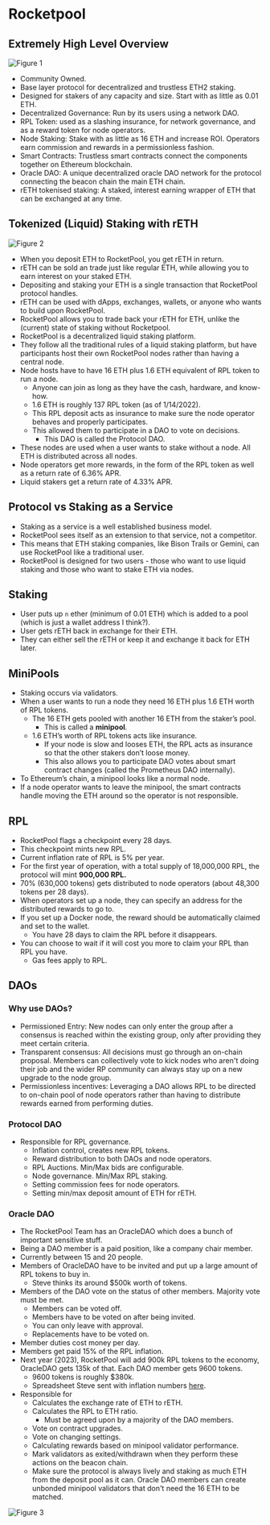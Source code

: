 # Rocketpool

## Extremely High Level Overview

![Figure 1](https://miro.medium.com/max/875/0*_sJ3t7opc0wDcDDI.png)

- Community Owned.
- Base layer protocol for decentralized and trustless ETH2 staking.
- Designed for stakers of any capacity and size. Start with as little as 0.01 ETH.
- Decentralized Governance: Run by its users using a network DAO.
- RPL Token: used as a slashing insurance, for network governance, and as a reward token for node operators.
- Node Staking: Stake with as little as 16 ETH and increase ROI. Operators earn commission and rewards in a permissionless fashion.
- Smart Contracts: Trustless smart contracts connect the components together on Ethereum blockchain.
- Oracle DAO: A unique decentralized oracle DAO network for the protocol connecting the beacon chain the main ETH chain.
- rETH tokenised staking: A staked, interest earning wrapper of ETH that can be exchanged at any time.

## Tokenized (Liquid) Staking with rETH

![Figure 2](https://miro.medium.com/max/875/1*9xqyD0jgovV2z2YZIPUHhA.png)

- When you deposit ETH to RocketPool, you get rETH in return.
- rETH can be sold an trade just like regular ETH, while allowing you to earn interest on your staked ETH.
- Depositing and staking your ETH is a single transaction that RocketPool protocol handles.
- rETH can be used with dApps, exchanges, wallets, or anyone who wants to build upon RocketPool.
- RocketPool allows you to trade back your rETH for ETH, unlike the (current) state of staking without Rocketpool.
- RocketPool is a decentralized liquid staking platform.
- They follow all the traditional rules of a liquid staking platform, but have participants host their own RocketPool nodes rather than having a central node.
- Node hosts have to have 16 ETH plus 1.6 ETH equivalent of RPL token to run a node.
  - Anyone can join as long as they have the cash, hardware, and know-how.
  - 1.6 ETH is roughly 137 RPL token (as of 1/14/2022).
  - This RPL deposit acts as insurance to make sure the node operator behaves and properly participates.
  - This allowed them to participate in a DAO to vote on decisions.
    - This DAO is called the Protocol DAO.
- These nodes are used when a user wants to stake without a node. All ETH is distributed across all nodes.
- Node operators get more rewards, in the form of the RPL token as well as a return rate of 6.36% APR.
- Liquid stakers get a return rate of 4.33% APR.

## Protocol vs Staking as a Service

- Staking as a service is a well established business model.
- RocketPool sees itself as an extension to that service, not a competitor.
- This means that ETH staking companies, like Bison Trails or Gemini, can use RocketPool like a traditional user.
- RocketPool is designed for two users - those who want to use liquid staking and those who want to stake ETH via nodes.

## Staking

- User puts up `n` ether (minimum of 0.01 ETH) which is added to a pool (which is just a wallet address I think?).
- User gets rETH back in exchange for their ETH.
- They can either sell the rETH or keep it and exchange it back for ETH later.

## MiniPools

- Staking occurs via validators.
- When a user wants to run a node they need 16 ETH plus 1.6 ETH worth of RPL tokens.
  - The 16 ETH gets pooled with another 16 ETH from the staker’s pool.
    - This is called a **minipool**.
  - 1.6 ETH’s worth of RPL tokens acts like insurance.
    - If your node is slow and looses ETH, the RPL acts as insurance so that the other stakers don’t loose money.
    - This also allows you to participate DAO votes about smart contract changes (called the Prometheus DAO internally).
- To Ethereum’s chain, a minipool looks like a normal node.
- If a node operator wants to leave the minipool, the smart contracts handle moving the ETH around so the operator is not responsible.

## RPL

- RocketPool flags a checkpoint every 28 days.
- This checkpoint mints new RPL.
- Current inflation rate of RPL is 5% per year.
- For the first year of operation, with a total supply of 18,000,000 RPL, the protocol will mint **900,000 RPL.**
- 70% (630,000 tokens) gets distributed to node operators (about 48,300 tokens per 28 days).
- When operators set up a node, they can specify an address for the distributed rewards to go to.
- If you set up a Docker node, the reward should be automatically claimed and set to the wallet.
  - You have 28 days to claim the RPL before it disappears.
- You can choose to wait if it will cost you more to claim your RPL than RPL you have.
  - Gas fees apply to RPL.

## DAOs

### Why use DAOs?

- Permissioned Entry: New nodes can only enter the group after a consensus is reached within the existing group, only after providing they meet certain criteria.
- Transparent consensus: All decisions must go through an on-chain proposal. Members can collectively vote to kick nodes who aren't doing their job and the wider RP community can always stay up on a new upgrade to the node group.
- Permissionless incentives: Leveraging a DAO allows RPL to be directed to on-chain pool of node operators rather than having to distribute rewards earned from performing duties.

### Protocol DAO

- Responsible for RPL governance.
  - Inflation control, creates new RPL tokens.
  - Reward distribution to both DAOs and node operators.
  - RPL Auctions. Min/Max bids are configurable.
  - Node governance. Min/Max RPL staking.
  - Setting commission fees for node operators.
  - Setting min/max deposit amount of ETH for rETH.

### Oracle DAO

- The RocketPool Team has an OracleDAO which does a bunch of important sensitive stuff.
- Being a DAO member is a paid position, like a company chair member.
- Currently between 15 and 20 people.
- Members of OracleDAO have to be invited and put up a large amount of RPL tokens to buy in.
  - Steve thinks its around $500k worth of tokens.
- Members of the DAO vote on the status of other members. Majority vote must be met.
  - Members can be voted off.
  - Members have to be voted on after being invited.
  - You can only leave with approval.
  - Replacements have to be voted on.
- Member duties cost money per day.
- Members get paid 15% of the RPL inflation.
- Next year (2023), RocketPool will add 900k RPL tokens to the economy, OracleDAO gets 135k of that. Each DAO member gets 9600 tokens.
  - 9600 tokens is roughly $380k.
  - Spreadsheet Steve sent with inflation numbers [here](https://docs.google.com/spreadsheets/d/1Wl3EukDALcd8nBQQkMhzXr5WfwmEj264YPfch9AJN30/edit#gid=944682517).
- Responsible for
  - Calculates the exchange rate of ETH to rETH.
  - Calculates the RPL to ETH ratio.
    - Must be agreed upon by a majority of the DAO members.
  - Vote on contract upgrades.
  - Vote on changing settings.
  - Calculating rewards based on minipool validator performance.
  - Mark validators as exited/withdrawn when they perform these actions on the beacon chain.
  - Make sure the protocol is always lively and staking as much ETH from the deposit pool as it can. Oracle DAO members can create unbonded minipool validators that don't need the 16 ETH to be matched.

![Figure 3](https://miro.medium.com/max/1400/0*VtX5Q3POH8SPAODs.png)
